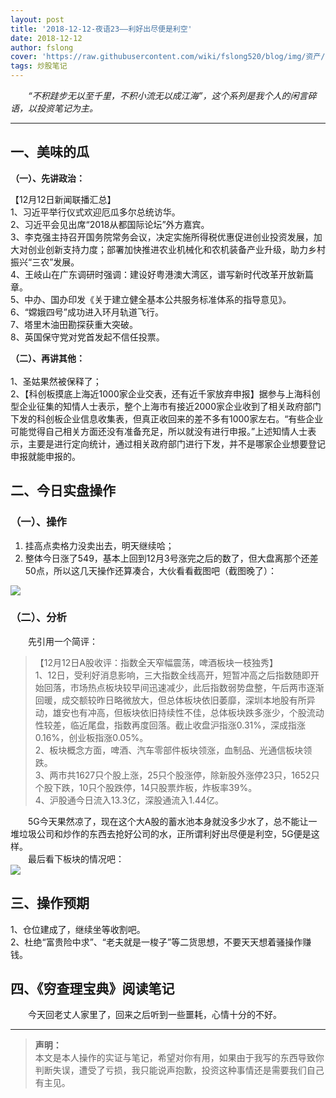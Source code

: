 ```yaml
---
layout: post
title: '2018-12-12-夜语23——利好出尽便是利空'
date: 2018-12-12
author: fslong
cover: 'https://raw.githubusercontent.com/wiki/fslong520/blog/img/资产/资产2018-12-12.jpg'
tags: 炒股笔记
---
```

  
&emsp;&emsp;*“不积跬步无以至千里，不积小流无以成江海”，这个系列是我个人的闲言碎语，以投资笔记为主。*  
   

---
  


## **一、美味的瓜**   


**（一）、先讲政治：**    

【12月12日新闻联播汇总】  
1、习近平举行仪式欢迎厄瓜多尔总统访华。  
2、习近平会见出席“2018从都国际论坛”外方嘉宾。  
3、李克强主持召开国务院常务会议，决定实施所得税优惠促进创业投资发展，加大对创业创新支持力度；部署加快推进农业机械化和农机装备产业升级，助力乡村振兴“三农”发展。  
4、王岐山在广东调研时强调：建设好粤港澳大湾区，谱写新时代改革开放新篇章。  
5、中办、国办印发《关于建立健全基本公共服务标准体系的指导意见》。  
6、“嫦娥四号”成功进入环月轨道飞行。  
7、塔里木油田勘探获重大突破。  
8、英国保守党对党首发起不信任投票。               

**（二）、再讲其他：**  
&emsp;&emsp;   
1、圣姑果然被保释了；  
2、【科创板摸底上海近1000家企业交表，还有近千家放弃申报】据参与上海科创型企业征集的知情人士表示，整个上海市有接近2000家企业收到了相关政府部门下发的科创板企业信息收集表，但真正收回来的差不多有1000家左右。“有些企业可能觉得自己相关方面还没有准备充足，所以就没有进行申报。”上述知情人士表示，主要是进行定向统计，通过相关政府部门进行下发，并不是哪家企业想要登记申报就能申报的。

## **二、今日实盘操作**
### **（一）、操作**
1. 挂高点卖格力没卖出去，明天继续哈；    
2. 整体今日涨了549，基本上回到12月3号涨完之后的数了，但大盘离那个还差50点，所以这几天操作还算凑合，大伙看看截图吧（截图晚了）：   
     
![](https://raw.githubusercontent.com/wiki/fslong520/blog/img/资产/资产2018-12-12.jpg)
### **（二）、分析**  
 
&emsp;&emsp;先引用一个简评：  
>【12月12日A股收评：指数全天窄幅震荡，啤酒板块一枝独秀】  
1、12日，受利好消息影响，三大指数全线高开，短暂冲高之后指数随即开始回落，市场热点板块较早间迅速减少，此后指数弱势盘整，午后两市逐渐回暖，成交额较昨日略微放大，但总体板块依旧萎靡，深圳本地股有所异动，雄安也有冲高，但板块依旧持续性不佳，总体板块跌多涨少，个股流动性较差，临近尾盘，指数再度回落。截止收盘沪指涨0.31%，深成指涨0.16%，创业板指涨0.05%。  
2、板块概念方面，啤酒、汽车零部件板块领涨，血制品、光通信板块领跌。  
3、两市共1627只个股上涨，25只个股涨停，除新股外涨停23只，1652只个股下跌，10只个股跌停，14只股票炸板，炸板率39%。  
4、沪股通今日流入13.3亿，深股通流入1.44亿。  

&emsp;&emsp;5G今天果然凉了，现在这个大A股的蓄水池本身就没多少水了，总不能让一堆垃圾公司和炒作的东西去抢好公司的水，正所谓利好出尽便是利空，5G便是这样。  
&emsp;&emsp;最后看下板块的情况吧：    
![](https://raw.githubusercontent.com/wiki/fslong520/blog/img/板块/资金流入流出2018-12-12.jpg)   


## **三、操作预期**

1、仓位建成了，继续坐等收割吧。  
2、杜绝“富贵险中求”、“老夫就是一梭子”等二货思想，不要天天想着骚操作赚钱。    


## **四、《穷查理宝典》阅读笔记**
&emsp;&emsp;今天回老丈人家里了，回来之后听到一些噩耗，心情十分的不好。  

---   
  
> **声明：**  
> 本文是本人操作的实证与笔记，希望对你有用，如果由于我写的东西导致你判断失误，遭受了亏损，我只能说声抱歉，投资这种事情还是需要我们自己有主见。